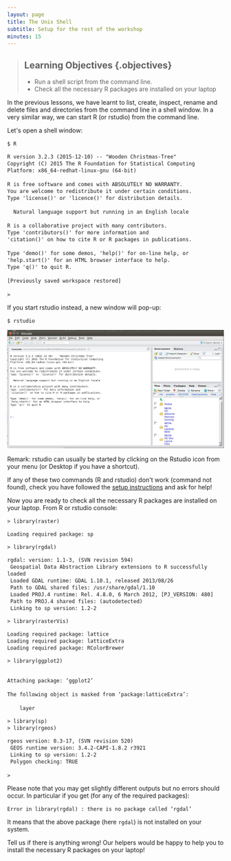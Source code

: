 ```yaml
---
layout: page
title: The Unix Shell
subtitle: Setup for the rest of the workshop
minutes: 15
---
```

> ## Learning Objectives {.objectives}
>
> *   Run a shell script from the command line.
> *   Check all the necessary R packages are installed on your laptop

In the previous lessons, we have learnt to list, create, inspect, rename and delete files and directories from the command line in a shell window. In a very similar way, we can start R (or rstudio) from the command line.

Let's open a shell window:

~~~ {.bash}
$ R
~~~
~~~ {.output}
R version 3.2.3 (2015-12-10) -- "Wooden Christmas-Tree"
Copyright (C) 2015 The R Foundation for Statistical Computing
Platform: x86_64-redhat-linux-gnu (64-bit)

R is free software and comes with ABSOLUTELY NO WARRANTY.
You are welcome to redistribute it under certain conditions.
Type 'license()' or 'licence()' for distribution details.

  Natural language support but running in an English locale

R is a collaborative project with many contributors.
Type 'contributors()' for more information and
'citation()' on how to cite R or R packages in publications.

Type 'demo()' for some demos, 'help()' for on-line help, or
'help.start()' for an HTML browser interface to help.
Type 'q()' to quit R.

[Previously saved workspace restored]

> 
~~~


If you start rstudio instead, a new window will pop-up:

~~~ {.bash}
$ rstudio
~~~

![Rstudio in action](fig/rstudio.png)

Remark: rstudio can usually be started by clicking on the Rstudio icon from your menu (or Desktop if you have a shortcut).

If any of these two commands (R and rstudio) don't work (command not found), check you have followed the [setup instructions](http://neondataskills.org/workshop-event/NEON-Data-Carpentry-Spatio-Temporal-Oslo-03-15#R-windows) and ask for help!

Now you are ready to check all the necessary R packages are installed on your laptop.
From R or rstudio console:

~~~ {.bash}
> library(raster)
~~~
~~~ {.output}
Loading required package: sp
~~~
~~~ {.bash}
> library(rgdal)
~~~
~~~ {.output}
rgdal: version: 1.1-3, (SVN revision 594)
 Geospatial Data Abstraction Library extensions to R successfully loaded
 Loaded GDAL runtime: GDAL 1.10.1, released 2013/08/26
 Path to GDAL shared files: /usr/share/gdal/1.10
 Loaded PROJ.4 runtime: Rel. 4.8.0, 6 March 2012, [PJ_VERSION: 480]
 Path to PROJ.4 shared files: (autodetected)
 Linking to sp version: 1.2-2 
~~~
~~~ {.bash}
> library(rasterVis)
~~~
~~~ {.output}
Loading required package: lattice
Loading required package: latticeExtra
Loading required package: RColorBrewer
~~~
~~~ {.bash}
> library(ggplot2)
~~~
~~~ {.output}

Attaching package: ‘ggplot2’

The following object is masked from ‘package:latticeExtra’:

    layer

~~~
~~~ {.bash}
> library(sp)
> library(rgeos)
~~~
~~~ {.output}
rgeos version: 0.3-17, (SVN revision 520)
 GEOS runtime version: 3.4.2-CAPI-1.8.2 r3921 
 Linking to sp version: 1.2-2 
 Polygon checking: TRUE 

> 

~~~

Please note that you may get slightly different outputs but no errors should occur. In particular if you get (for any of the required packages):

~~~ {.error}
Error in library(rgdal) : there is no package called ‘rgdal’
~~~

It means that the above package (here `rgdal`) is not installed on your system.

Tell us if there is anything wrong! Our helpers would be happy to help you to install the necessary R packages on your laptop!


